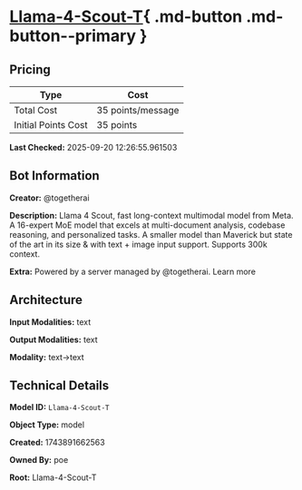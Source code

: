 # [Llama-4-Scout-T](https://poe.com/Llama-4-Scout-T){ .md-button .md-button--primary }

## Pricing

| Type | Cost |
|------|------|
| Total Cost | 35 points/message |
| Initial Points Cost | 35 points |

**Last Checked:** 2025-09-20 12:26:55.961503


## Bot Information

**Creator:** @togetherai

**Description:** Llama 4 Scout, fast long-context multimodal model from Meta. A 16-expert MoE model that excels at multi-document analysis, codebase reasoning, and personalized tasks. A smaller model than Maverick but state of the art in its size & with text + image input support. Supports 300k context.

**Extra:** Powered by a server managed by @togetherai. Learn more


## Architecture

**Input Modalities:** text

**Output Modalities:** text

**Modality:** text->text


## Technical Details

**Model ID:** `Llama-4-Scout-T`

**Object Type:** model

**Created:** 1743891662563

**Owned By:** poe

**Root:** Llama-4-Scout-T
